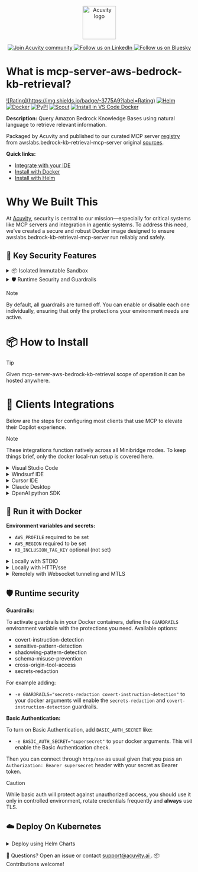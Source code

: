 <p align="center">
  <a href="https://acuvity.ai">
    <picture>
      <img src="https://mma.prnewswire.com/media/2544052/Acuvity__Logo.jpg" height="90" alt="Acuvity logo"/>
    </picture>
  </a>
</p>
<p align="center">
  <a href="https://discord.gg/BkU7fBkrNk">
    <img src="https://img.shields.io/badge/Acuvity-Join-7289DA?logo=discord&logoColor=fff" alt="Join Acuvity community" />
  </a>
<a href="https://www.linkedin.com/company/acuvity/">
    <img src="https://img.shields.io/badge/LinkedIn-Follow-7289DA" alt="Follow us on LinkedIn" />
  </a>
<a href="https://bsky.app/profile/acuvity.bsky.social">
    <img src="https://img.shields.io/badge/Bluesky-Follow-7289DA"?logo=bluesky&logoColor=fff" alt="Follow us on Bluesky" />
  </a>
</p>


# What is mcp-server-aws-bedrock-kb-retrieval?

[![Rating](https://img.shields.io/badge/<no value>-3775A9?label=Rating)](https://docs.anthropic.com/en/docs/build-with-claude/tool-use/implement-tool-use#best-practices-for-tool-definitions)
[![Helm](https://img.shields.io/badge/1.0.0-3775A9?logo=helm&label=Charts&logoColor=fff)](https://hub.docker.com/r/acuvity/mcp-server-aws-bedrock-kb-retrieval/tags/)
[![Docker](https://img.shields.io/docker/image-size/acuvity/mcp-server-aws-bedrock-kb-retrieval/0.1.8?logo=docker&logoColor=fff&label=0.1.8)](https://hub.docker.com/r/acuvity/mcp-server-aws-bedrock-kb-retrieval)
[![PyPI](https://img.shields.io/badge/0.1.8-3775A9?logo=pypi&logoColor=fff&label=awslabs.bedrock-kb-retrieval-mcp-server)](https://github.com/awslabs/mcp/tree/main/src/bedrock-kb-retrieval-mcp-server)
[![Scout](https://img.shields.io/badge/Active-3775A9?logo=docker&logoColor=fff&label=Scout)](https://hub.docker.com/r/acuvity/mcp-server-fetch/)
[![Install in VS Code Docker](https://img.shields.io/badge/VS_Code-One_click_install-0078d7?logo=githubcopilot)](https://insiders.vscode.dev/redirect/mcp/install?name=mcp-server-aws-bedrock-kb-retrieval&config=%7B%22args%22%3A%5B%22run%22%2C%22-i%22%2C%22--rm%22%2C%22--read-only%22%2C%22-e%22%2C%22AWS_PROFILE%22%2C%22-e%22%2C%22AWS_REGION%22%2C%22docker.io%2Facuvity%2Fmcp-server-aws-bedrock-kb-retrieval%3A0.1.8%22%5D%2C%22command%22%3A%22docker%22%7D)

**Description:** Query Amazon Bedrock Knowledge Bases using natural language to retrieve relevant information.

Packaged by Acuvity and published to our curated MCP server [registry](https://mcp.acuvity.ai) from awslabs.bedrock-kb-retrieval-mcp-server original [sources](https://github.com/awslabs/mcp/tree/main/src/bedrock-kb-retrieval-mcp-server).

**Quick links:**

- [Integrate with your IDE](https://github.com/acuvity/mcp-servers-registry/blob/main/mcp-server-aws-bedrock-kb-retrieval/docker/README.md#-clients-integrations)
- [Install with Docker](https://github.com/acuvity/mcp-servers-registry/tree/main/mcp-server-aws-bedrock-kb-retrieval/docker/README.md#-run-it-with-docker)
- [Install with Helm](https://github.com/acuvity/mcp-servers-registry/tree/main/mcp-server-aws-bedrock-kb-retrieval/charts/mcp-server-aws-bedrock-kb-retrieval/README.md#how-to-install)

# Why We Built This

At [Acuvity](https://acuvity.ai), security is central to our mission—especially for critical systems like MCP servers and integration in agentic systems.
To address this need, we've created a secure and robust Docker image designed to ensure awslabs.bedrock-kb-retrieval-mcp-server run reliably and safely.

## 🔐 Key Security Features

<details>
<summary>📦 Isolated Immutable Sandbox </summary>

- **Isolated Execution**: All tools run within secure, containerized sandboxes to enforce process isolation and prevent lateral movement.
- **Non-root by Default**: Enforces least-privilege principles, minimizing the impact of potential security breaches.
- **Read-only Filesystem**: Ensures runtime immutability, preventing unauthorized modification.
- **Version Pinning**: Guarantees consistency and reproducibility across deployments by locking tool and dependency versions.
- **CVE Scanning**: Continuously scans images for known vulnerabilities using [Docker Scout](https://docs.docker.com/scout/) to support proactive mitigation.
- **SBOM & Provenance**: Delivers full supply chain transparency by embedding metadata and traceable build information."
</details>

<details>
<summary>🛡️ Runtime Security and Guardrails</summary>

**Minibridge Integration**: [Minibridge](https://github.com/acuvity/minibridge) establishes secure Agent-to-MCP connectivity, supports Rego/HTTP-based policy enforcement 🕵️, and simplifies orchestration.

The [ARC](https://github.com/acuvity/mcp-servers-registry/tree/main) container includes a [built-in Rego policy](https://github.com/acuvity/mcp-servers-registry/tree/main/mcp-server-aws-bedrock-kb-retrieval/docker/policy.rego) that enables a set of runtime "guardrails"" to help enforce security, privacy, and correct usage of your services. Below is an overview of each guardrail provided.

### 🔒 Resource Integrity

**Mitigates MCP Rug Pull Attacks**

* **Goal:** Protect users from malicious tool description changes after initial approval, preventing post-installation manipulation or deception.
* **Mechanism:** Locks tool descriptions upon client approval and verifies their integrity before execution. Any modification to the description triggers a security violation, blocking unauthorized changes from server-side updates.

### 🛡️ Gardrails

### Covert Instruction Detection

Monitors incoming requests for hidden or obfuscated directives that could alter policy behavior.

* **Goal:** Stop attackers from slipping unnoticed commands or payloads into otherwise harmless data.
* **Mechanism:** Applies a library of regex patterns and binary‐encoding checks to the full request body. If any pattern matches a known covert channel (e.g., steganographic markers, hidden HTML tags, escape-sequence tricks), the request is rejected.

### Sensitive Pattern Detection

Block user-defined sensitive data patterns (credential paths, filesystem references).

* **Goal:** Block accidental or malicious inclusion of sensitive information that violates data-handling rules.
* **Mechanism:** Runs a curated set of regexes against all payloads and tool descriptions—matching patterns such as `.env` files, RSA key paths, directory traversal sequences.

### Shadowing Pattern Detection

Detects and blocks "shadowing" attacks, where a malicious MCP server sneaks hidden directives into its own tool descriptions to hijack or override the behavior of other, trusted tools.

* **Goal:** Stop a rogue server from poisoning the agent’s logic by embedding instructions that alter how a different server’s tools operate (e.g., forcing all emails to go to an attacker’s address even when the user calls a separate `send_email` tool).
* **Mechanism:** During policy load, each tool description is scanned for cross‐tool override patterns—such as `<IMPORTANT>` sections referencing other tool names, hidden side‐effects, or directives that apply to a different server’s API. Any description that attempts to shadow or extend instructions for a tool outside its own namespace triggers a policy violation and is rejected.

### Schema Misuse Prevention

Enforces strict adherence to MCP input schemas.

* **Goal:** Prevent malformed or unexpected fields from bypassing validations, causing runtime errors, or enabling injections.
* **Mechanism:** Compares each incoming JSON object against the declared schema (required properties, allowed keys, types). Any extra, missing, or mistyped field triggers an immediate policy violation.

### Cross-Origin Tool Access

Controls whether tools may invoke tools or services from external origins.

* **Goal:** Prevent untrusted or out-of-scope services from being called.
* **Mechanism:** Examines tool invocation requests and outgoing calls, verifying each target against an allowlist of approved domains or service names. Calls to any non-approved origin are blocked.

### Secrets Redaction

Automatically masks sensitive values so they never appear in logs or responses.

* **Goal:** Ensure that API keys, tokens, passwords, and other credentials cannot leak in plaintext.
* **Mechanism:** Scans every text output for known secret formats (e.g., AWS keys, GitHub PATs, JWTs). Matches are replaced with `[REDACTED]` before the response is sent or recorded.

## Basic Authentication via Shared Secret

Provides a lightweight auth layer using a single shared token.

* **Mechanism:** Expects clients to send an `Authorization` header with the predefined secret.
* **Use Case:** Quickly lock down your endpoint in development or simple internal deployments—no complex OAuth/OIDC setup required.

These controls ensure robust runtime integrity, prevent unauthorized behavior, and provide a foundation for secure-by-design system operations.


To review the full policy, see it [here](https://github.com/acuvity/mcp-servers-registry/tree/main/mcp-server-aws-bedrock-kb-retrieval/docker/policy.rego). Alternatively, you can override the default policy or supply your own policy file to use (see [here](https://github.com/acuvity/mcp-servers-registry/tree/main/mcp-server-aws-bedrock-kb-retrieval/docker/entrypoint.sh) for Docker, [here](https://github.com/acuvity/mcp-servers-registry/tree/main/mcp-server-aws-bedrock-kb-retrieval/charts/mcp-server-aws-bedrock-kb-retrieval#minibridge) for Helm charts).

</details>

> [!NOTE]
> By default, all guardrails are turned off. You can enable or disable each one individually, ensuring that only the protections your environment needs are active.


# 📦 How to Install


> [!TIP]
> Given mcp-server-aws-bedrock-kb-retrieval scope of operation it can be hosted anywhere.

# 🧰 Clients Integrations

Below are the steps for configuring most clients that use MCP to elevate their Copilot experience.

> [!NOTE]
> These integrations function natively across all Minibridge modes.
> To keep things brief, only the docker local-run setup is covered here.

<details>
<summary>Visual Studio Code</summary>

To get started immediately, you can use the "one-click" link below:

[![Install in VS Code Docker](https://img.shields.io/badge/VS_Code-One_click_install-0078d7?logo=githubcopilot)](https://insiders.vscode.dev/redirect/mcp/install?name=mcp-server-aws-bedrock-kb-retrieval&config=%7B%22args%22%3A%5B%22run%22%2C%22-i%22%2C%22--rm%22%2C%22--read-only%22%2C%22-e%22%2C%22AWS_PROFILE%22%2C%22-e%22%2C%22AWS_REGION%22%2C%22docker.io%2Facuvity%2Fmcp-server-aws-bedrock-kb-retrieval%3A0.1.8%22%5D%2C%22command%22%3A%22docker%22%7D)

## Global scope

Press `ctrl + shift + p` and type `Preferences: Open User Settings JSON` to add the following section:

```json
{
  "mcp": {
    "servers": {
      "acuvity-mcp-server-aws-bedrock-kb-retrieval": {
        "env": {
          "AWS_PROFILE": "TO_BE_SET",
          "AWS_REGION": "TO_BE_SET"
        },
        "command": "docker",
        "args": [
          "run",
          "-i",
          "--rm",
          "--read-only",
          "-e",
          "AWS_PROFILE",
          "-e",
          "AWS_REGION",
          "docker.io/acuvity/mcp-server-aws-bedrock-kb-retrieval:0.1.8"
        ]
      }
    }
  }
}
```

## Workspace scope

In your workspace create a file called `.vscode/mcp.json` and add the following section:

```json
{
  "servers": {
    "acuvity-mcp-server-aws-bedrock-kb-retrieval": {
      "env": {
        "AWS_PROFILE": "TO_BE_SET",
        "AWS_REGION": "TO_BE_SET"
      },
      "command": "docker",
      "args": [
        "run",
        "-i",
        "--rm",
        "--read-only",
        "-e",
        "AWS_PROFILE",
        "-e",
        "AWS_REGION",
        "docker.io/acuvity/mcp-server-aws-bedrock-kb-retrieval:0.1.8"
      ]
    }
  }
}
```

> To pass secrets you should use the `promptString` input type described in the [Visual Studio Code documentation](https://code.visualstudio.com/docs/copilot/chat/mcp-servers).

</details>

<details>
<summary>Windsurf IDE</summary>

In `~/.codeium/windsurf/mcp_config.json` add the following section:

```json
{
  "mcpServers": {
    "acuvity-mcp-server-aws-bedrock-kb-retrieval": {
      "env": {
        "AWS_PROFILE": "TO_BE_SET",
        "AWS_REGION": "TO_BE_SET"
      },
      "command": "docker",
      "args": [
        "run",
        "-i",
        "--rm",
        "--read-only",
        "-e",
        "AWS_PROFILE",
        "-e",
        "AWS_REGION",
        "docker.io/acuvity/mcp-server-aws-bedrock-kb-retrieval:0.1.8"
      ]
    }
  }
}
```

See [Windsurf documentation](https://docs.windsurf.com/windsurf/mcp) for more info.

</details>

<details>
<summary>Cursor IDE</summary>

Add the following JSON block to your mcp configuration file:
- `~/.cursor/mcp.json` for global scope
- `.cursor/mcp.json` for project scope

```json
{
  "mcpServers": {
    "acuvity-mcp-server-aws-bedrock-kb-retrieval": {
      "env": {
        "AWS_PROFILE": "TO_BE_SET",
        "AWS_REGION": "TO_BE_SET"
      },
      "command": "docker",
      "args": [
        "run",
        "-i",
        "--rm",
        "--read-only",
        "-e",
        "AWS_PROFILE",
        "-e",
        "AWS_REGION",
        "docker.io/acuvity/mcp-server-aws-bedrock-kb-retrieval:0.1.8"
      ]
    }
  }
}
```

See [cursor documentation](https://docs.cursor.com/context/model-context-protocol) for more information.

</details>
<details>

<summary>Claude Desktop</summary>

In the `claude_desktop_config.json` configuration file add the following section:

```json
{
  "mcpServers": {
    "acuvity-mcp-server-aws-bedrock-kb-retrieval": {
      "env": {
        "AWS_PROFILE": "TO_BE_SET",
        "AWS_REGION": "TO_BE_SET"
      },
      "command": "docker",
      "args": [
        "run",
        "-i",
        "--rm",
        "--read-only",
        "-e",
        "AWS_PROFILE",
        "-e",
        "AWS_REGION",
        "docker.io/acuvity/mcp-server-aws-bedrock-kb-retrieval:0.1.8"
      ]
    }
  }
}
```

See [Anthropic documentation](https://docs.anthropic.com/en/docs/agents-and-tools/mcp) for more information.
</details>

<details>
<summary>OpenAI python SDK</summary>

## Running locally

```python
async with MCPServerStdio(
    params={
        "env": {"AWS_PROFILE":"TO_BE_SET","AWS_REGION":"TO_BE_SET"},
        "command": "docker",
        "args": ["run","-i","--rm","--read-only","-e","AWS_PROFILE","-e","AWS_REGION","docker.io/acuvity/mcp-server-aws-bedrock-kb-retrieval:0.1.8"]
    }
) as server:
    tools = await server.list_tools()
```

## Running remotely

```python
async with MCPServerSse(
    params={
        "url": "http://<ip>:<port>/sse",
    }
) as server:
    tools = await server.list_tools()
```

See [OpenAI Agents SDK docs](https://openai.github.io/openai-agents-python/mcp/) for more info.

</details>

## 🐳 Run it with Docker

**Environment variables and secrets:**
  - `AWS_PROFILE` required to be set
  - `AWS_REGION` required to be set
  - `KB_INCLUSION_TAG_KEY` optional (not set)


<details>
<summary>Locally with STDIO</summary>

In your client configuration set:

- command: `docker`
- arguments: `run -i --rm --read-only -e AWS_PROFILE -e AWS_REGION docker.io/acuvity/mcp-server-aws-bedrock-kb-retrieval:0.1.8`

</details>

<details>
<summary>Locally with HTTP/sse</summary>

Simply run as:

```console
docker run -it -p 8000:8000 --rm --read-only -e AWS_PROFILE -e AWS_REGION docker.io/acuvity/mcp-server-aws-bedrock-kb-retrieval:0.1.8
```

Then on your application/client, you can configure to use it like:

```json
{
  "mcpServers": {
    "acuvity-mcp-server-aws-bedrock-kb-retrieval": {
      "url": "http://localhost:8000/sse"
    }
  }
}
```

You might have to use different ports for different tools.

</details>

<details>
<summary>Remotely with Websocket tunneling and MTLS </summary>

> This section assume you are familiar with TLS and certificates and will require:
> - a server certificate with proper DNS/IP field matching your tool deployment.
> - a client-ca used to sign client certificates

1. Start the server in `backend` mode
 - add an environment variable like `-e MINIBRIDGE_MODE=backend`
 - add the TLS certificates (recommended) through a volume let's say `/certs` ex (`-v $PWD/certs:/certs`)
 - instruct minibridge to use those certs with
   - `-e MINIBRIDGE_TLS_SERVER_CERT=/certs/server-cert.pem`
   - `-e MINIBRIDGE_TLS_SERVER_KEY=/certs/server-key.pem`
   - `-e MINIBRIDGE_TLS_SERVER_KEY_PASS=optional`
   - `-e MINIBRIDGE_TLS_SERVER_CLIENT_CA=/certs/client-ca.pem`

2. Start `minibridge` locally in frontend mode:
  - Get [minibridge](https://github.com/acuvity/minibridge) binary for your OS.

In your client configuration, Minibridge works like any other STDIO command.

Example for Claude Desktop:

```json
{
  "mcpServers": {
    "acuvity-mcp-server-aws-bedrock-kb-retrieval": {
      "command": "minibridge",
      "args": ["frontend", "--backend", "wss://<remote-url>:8000/ws", "--tls-client-backend-ca", "/path/to/ca/that/signed/the/server-cert.pem/ca.pem", "--tls-client-cert", "/path/to/client-cert.pem", "--tls-client-key", "/path/to/client-key.pem"]
    }
  }
}
```

That's it.

Minibridge offers a host of additional features. For step-by-step guidance, please visit the wiki. And if anything’s unclear, don’t hesitate to reach out!

</details>

## 🛡️ Runtime security

**Guardrails:**

To activate guardrails in your Docker containers, define the `GUARDRAILS` environment variable with the protections you need. Available options:
- covert-instruction-detection
- sensitive-pattern-detection
- shadowing-pattern-detection
- schema-misuse-prevention
- cross-origin-tool-access
- secrets-redaction

For example adding:
- `-e GUARDRAILS="secrets-redaction covert-instruction-detection"`
to your docker arguments will enable the `secrets-redaction` and `covert-instruction-detection` guardrails.

**Basic Authentication:**

To turn on Basic Authentication, add `BASIC_AUTH_SECRET` like:
- `-e BASIC_AUTH_SECRET="supersecret"`
to your docker arguments. This will enable the Basic Authentication check.

Then you can connect through `http/sse` as usual given that you pass an `Authorization: Bearer supersecret` header with your secret as Bearer token.

> [!CAUTION]
> While basic auth will protect against unauthorized access, you should use it only in controlled environment,
> rotate credentials frequently and **always** use TLS.

## ☁️ Deploy On Kubernetes

<details>
<summary>Deploy using Helm Charts</summary>

### Chart settings requirements

This chart requires some mandatory information to be installed.

**Mandatory Environment variables**:
  - `AWS_PROFILE` environment variable to be set by env.AWS_PROFILE
  - `AWS_REGION` environment variable to be set by env.AWS_REGION

**Optional Environment variables**:
  - `KB_INCLUSION_TAG_KEY=""` environment variable can be changed with env.KB_INCLUSION_TAG_KEY=""

### How to install

You can inspect the chart `README`:

```console
helm show readme oci://docker.io/acuvity/mcp-server-aws-bedrock-kb-retrieval --version 1.0.0
````

You can inspect the values that you can configure:

```console
helm show values oci://docker.io/acuvity/mcp-server-aws-bedrock-kb-retrieval --version 1.0.0
````

Install with helm

```console
helm install mcp-server-aws-bedrock-kb-retrieval oci://docker.io/acuvity/mcp-server-aws-bedrock-kb-retrieval --version 1.0.0
```

From there your MCP server mcp-server-aws-bedrock-kb-retrieval will be reachable by default through `http/sse` from inside the cluster using the Kubernetes Service `mcp-server-aws-bedrock-kb-retrieval` on port `8000` by default. You can change that by looking at the `service` section of the `values.yaml` file.

### How to Monitor

The deployment will create a Kubernetes service with a `healthPort`, that is used for liveness probes and readiness probes. This health port can also be used by the monitoring stack of your choice and exposes metrics under the `/metrics` path.

See full charts [Readme](https://github.com/acuvity/mcp-servers-registry/tree/main/mcp-server-aws-bedrock-kb-retrieval/charts/mcp-server-aws-bedrock-kb-retrieval/README.md) for more details about settings and runtime security including guardrails activation.

</details>

💬 Questions? Open an issue or contact [ support@acuvity.ai ](mailto:support@acuvity.ai).
📦 Contributions welcome!
